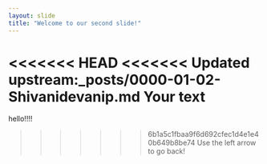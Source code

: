 ```yaml
---
layout: slide
title: "Welcome to our second slide!"
---
```

<<<<<<< HEAD
<<<<<<< Updated upstream:_posts/0000-01-02-Shivanidevanip.md
Your text
=======
hello!!!!
>>>>>>> 6b1a5c1fbaa9f6d692cfec1d4e1e40b649b8be74
Use the left arrow to go back!
